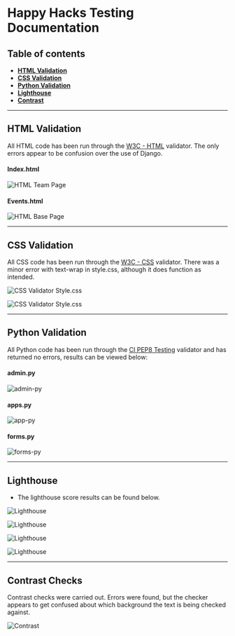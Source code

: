# **Happy Hacks Testing Documentation**

## **Table of contents**
 - [**HTML Validation**](#html-validation)
 - [**CSS Validation**](#css-validation)
 - [**Python Validation**](#python-validation)
 - [**Lighthouse**](#lighthouse)
 - [**Contrast**](#contrast)

<hr>

## **HTML Validation**

All HTML code has been run through the [W3C - HTML](https://validator.w3.org/) validator.  The only errors appear to be confusion over the use of Django.

#### **Index.html**
![HTML Team Page](/static/docs/w3c_about_team.jpg)

#### **Events.html**
![HTML Base Page](/static/docs/w3c_base_html.jpg)

<hr>

## **CSS Validation**

All CSS code has been run through the [W3C - CSS](https://jigsaw.w3.org/css-validator/) validator.  There was a minor error with text-wrap in style.css, although it does function as intended.

![CSS Validator Style.css](/static/docs/w3c_css_style_css.jpg)

![CSS Validator Style.css](/static/docs/w3c_css_random_post_css.jpg)

<hr>

## **Python Validation**

All Python code has been run through the [CI PEP8 Testing](https://pep8ci.herokuapp.com/) validator and has returned no errors, results can be viewed below:

#### **admin.py**
![admin-py](/static/docs/python_testing_admin_py.jpg)

#### **apps.py**
![app-py](/static/docs/python_testing_apps_py.jpg)

#### **forms.py**
![forms-py](/static/docs/python_testing_forms_py.jpg)

<hr>

## **Lighthouse**
- The lighthouse score results can be found below.

![Lighthouse](/static/docs/lighthouse.jpg)

![Lighthouse](/static/docs/lighthouse_add_hack.jpg)

![Lighthouse](/static/docs/lighthouse_allhacks.jpg)

![Lighthouse](/static/docs/lighthouse_index.jpg)

<hr>

## **Contrast Checks**

Contrast checks were carried out.  Errors were found, but the checker appears to get confused about which background the text is being checked against.

![Contrast](/static/docs/lighthouse_team_contrast.jpg)


